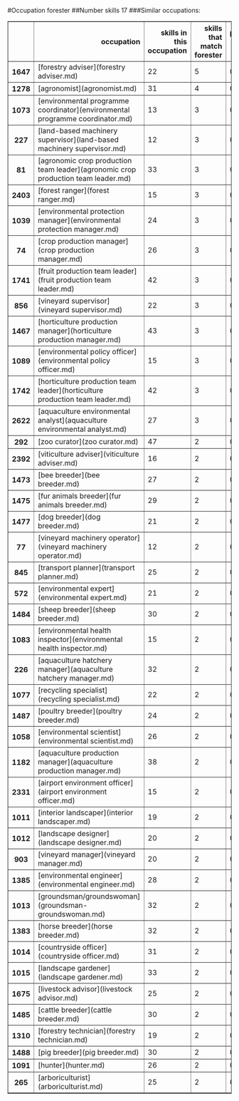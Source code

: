 #Occupation forester
##Number skills 17
###Similar occupations:
<table border="1" class="dataframe">
  <thead>
    <tr style="text-align: right;">
      <th></th>
      <th>occupation</th>
      <th>skills in this occupation</th>
      <th>skills that match forester</th>
      <th>percentage match with forester</th>
      <th>skills not in forester</th>
    </tr>
  </thead>
  <tbody>
    <tr>
      <th>1647</th>
      <td>[forestry adviser](forestry adviser.md)</td>
      <td>22</td>
      <td>5</td>
      <td>0.294118</td>
      <td>17</td>
    </tr>
    <tr>
      <th>1278</th>
      <td>[agronomist](agronomist.md)</td>
      <td>31</td>
      <td>4</td>
      <td>0.235294</td>
      <td>27</td>
    </tr>
    <tr>
      <th>1073</th>
      <td>[environmental programme coordinator](environmental programme coordinator.md)</td>
      <td>13</td>
      <td>3</td>
      <td>0.176471</td>
      <td>10</td>
    </tr>
    <tr>
      <th>227</th>
      <td>[land-based machinery supervisor](land-based machinery supervisor.md)</td>
      <td>12</td>
      <td>3</td>
      <td>0.176471</td>
      <td>9</td>
    </tr>
    <tr>
      <th>81</th>
      <td>[agronomic crop production team leader](agronomic crop production team leader.md)</td>
      <td>33</td>
      <td>3</td>
      <td>0.176471</td>
      <td>30</td>
    </tr>
    <tr>
      <th>2403</th>
      <td>[forest ranger](forest ranger.md)</td>
      <td>15</td>
      <td>3</td>
      <td>0.176471</td>
      <td>12</td>
    </tr>
    <tr>
      <th>1039</th>
      <td>[environmental protection manager](environmental protection manager.md)</td>
      <td>24</td>
      <td>3</td>
      <td>0.176471</td>
      <td>21</td>
    </tr>
    <tr>
      <th>74</th>
      <td>[crop production manager](crop production manager.md)</td>
      <td>26</td>
      <td>3</td>
      <td>0.176471</td>
      <td>23</td>
    </tr>
    <tr>
      <th>1741</th>
      <td>[fruit production team leader](fruit production team leader.md)</td>
      <td>42</td>
      <td>3</td>
      <td>0.176471</td>
      <td>39</td>
    </tr>
    <tr>
      <th>856</th>
      <td>[vineyard supervisor](vineyard supervisor.md)</td>
      <td>22</td>
      <td>3</td>
      <td>0.176471</td>
      <td>19</td>
    </tr>
    <tr>
      <th>1467</th>
      <td>[horticulture production manager](horticulture production manager.md)</td>
      <td>43</td>
      <td>3</td>
      <td>0.176471</td>
      <td>40</td>
    </tr>
    <tr>
      <th>1089</th>
      <td>[environmental policy officer](environmental policy officer.md)</td>
      <td>15</td>
      <td>3</td>
      <td>0.176471</td>
      <td>12</td>
    </tr>
    <tr>
      <th>1742</th>
      <td>[horticulture production team leader](horticulture production team leader.md)</td>
      <td>42</td>
      <td>3</td>
      <td>0.176471</td>
      <td>39</td>
    </tr>
    <tr>
      <th>2622</th>
      <td>[aquaculture environmental analyst](aquaculture environmental analyst.md)</td>
      <td>27</td>
      <td>3</td>
      <td>0.176471</td>
      <td>24</td>
    </tr>
    <tr>
      <th>292</th>
      <td>[zoo curator](zoo curator.md)</td>
      <td>47</td>
      <td>2</td>
      <td>0.117647</td>
      <td>45</td>
    </tr>
    <tr>
      <th>2392</th>
      <td>[viticulture adviser](viticulture adviser.md)</td>
      <td>16</td>
      <td>2</td>
      <td>0.117647</td>
      <td>14</td>
    </tr>
    <tr>
      <th>1473</th>
      <td>[bee breeder](bee breeder.md)</td>
      <td>27</td>
      <td>2</td>
      <td>0.117647</td>
      <td>25</td>
    </tr>
    <tr>
      <th>1475</th>
      <td>[fur animals breeder](fur animals breeder.md)</td>
      <td>29</td>
      <td>2</td>
      <td>0.117647</td>
      <td>27</td>
    </tr>
    <tr>
      <th>1477</th>
      <td>[dog breeder](dog breeder.md)</td>
      <td>21</td>
      <td>2</td>
      <td>0.117647</td>
      <td>19</td>
    </tr>
    <tr>
      <th>77</th>
      <td>[vineyard machinery operator](vineyard machinery operator.md)</td>
      <td>12</td>
      <td>2</td>
      <td>0.117647</td>
      <td>10</td>
    </tr>
    <tr>
      <th>845</th>
      <td>[transport planner](transport planner.md)</td>
      <td>25</td>
      <td>2</td>
      <td>0.117647</td>
      <td>23</td>
    </tr>
    <tr>
      <th>572</th>
      <td>[environmental expert](environmental expert.md)</td>
      <td>21</td>
      <td>2</td>
      <td>0.117647</td>
      <td>19</td>
    </tr>
    <tr>
      <th>1484</th>
      <td>[sheep breeder](sheep breeder.md)</td>
      <td>30</td>
      <td>2</td>
      <td>0.117647</td>
      <td>28</td>
    </tr>
    <tr>
      <th>1083</th>
      <td>[environmental health inspector](environmental health inspector.md)</td>
      <td>15</td>
      <td>2</td>
      <td>0.117647</td>
      <td>13</td>
    </tr>
    <tr>
      <th>226</th>
      <td>[aquaculture hatchery manager](aquaculture hatchery manager.md)</td>
      <td>32</td>
      <td>2</td>
      <td>0.117647</td>
      <td>30</td>
    </tr>
    <tr>
      <th>1077</th>
      <td>[recycling specialist](recycling specialist.md)</td>
      <td>22</td>
      <td>2</td>
      <td>0.117647</td>
      <td>20</td>
    </tr>
    <tr>
      <th>1487</th>
      <td>[poultry breeder](poultry breeder.md)</td>
      <td>24</td>
      <td>2</td>
      <td>0.117647</td>
      <td>22</td>
    </tr>
    <tr>
      <th>1058</th>
      <td>[environmental scientist](environmental scientist.md)</td>
      <td>26</td>
      <td>2</td>
      <td>0.117647</td>
      <td>24</td>
    </tr>
    <tr>
      <th>1182</th>
      <td>[aquaculture production manager](aquaculture production manager.md)</td>
      <td>38</td>
      <td>2</td>
      <td>0.117647</td>
      <td>36</td>
    </tr>
    <tr>
      <th>2331</th>
      <td>[airport environment officer](airport environment officer.md)</td>
      <td>15</td>
      <td>2</td>
      <td>0.117647</td>
      <td>13</td>
    </tr>
    <tr>
      <th>1011</th>
      <td>[interior landscaper](interior landscaper.md)</td>
      <td>19</td>
      <td>2</td>
      <td>0.117647</td>
      <td>17</td>
    </tr>
    <tr>
      <th>1012</th>
      <td>[landscape designer](landscape designer.md)</td>
      <td>20</td>
      <td>2</td>
      <td>0.117647</td>
      <td>18</td>
    </tr>
    <tr>
      <th>903</th>
      <td>[vineyard manager](vineyard manager.md)</td>
      <td>20</td>
      <td>2</td>
      <td>0.117647</td>
      <td>18</td>
    </tr>
    <tr>
      <th>1385</th>
      <td>[environmental engineer](environmental engineer.md)</td>
      <td>28</td>
      <td>2</td>
      <td>0.117647</td>
      <td>26</td>
    </tr>
    <tr>
      <th>1013</th>
      <td>[groundsman/groundswoman](groundsman-groundswoman.md)</td>
      <td>32</td>
      <td>2</td>
      <td>0.117647</td>
      <td>30</td>
    </tr>
    <tr>
      <th>1383</th>
      <td>[horse breeder](horse breeder.md)</td>
      <td>32</td>
      <td>2</td>
      <td>0.117647</td>
      <td>30</td>
    </tr>
    <tr>
      <th>1014</th>
      <td>[countryside officer](countryside officer.md)</td>
      <td>31</td>
      <td>2</td>
      <td>0.117647</td>
      <td>29</td>
    </tr>
    <tr>
      <th>1015</th>
      <td>[landscape gardener](landscape gardener.md)</td>
      <td>33</td>
      <td>2</td>
      <td>0.117647</td>
      <td>31</td>
    </tr>
    <tr>
      <th>1675</th>
      <td>[livestock advisor](livestock advisor.md)</td>
      <td>25</td>
      <td>2</td>
      <td>0.117647</td>
      <td>23</td>
    </tr>
    <tr>
      <th>1485</th>
      <td>[cattle breeder](cattle breeder.md)</td>
      <td>30</td>
      <td>2</td>
      <td>0.117647</td>
      <td>28</td>
    </tr>
    <tr>
      <th>1310</th>
      <td>[forestry technician](forestry technician.md)</td>
      <td>19</td>
      <td>2</td>
      <td>0.117647</td>
      <td>17</td>
    </tr>
    <tr>
      <th>1488</th>
      <td>[pig breeder](pig breeder.md)</td>
      <td>30</td>
      <td>2</td>
      <td>0.117647</td>
      <td>28</td>
    </tr>
    <tr>
      <th>1091</th>
      <td>[hunter](hunter.md)</td>
      <td>26</td>
      <td>2</td>
      <td>0.117647</td>
      <td>24</td>
    </tr>
    <tr>
      <th>265</th>
      <td>[arboriculturist](arboriculturist.md)</td>
      <td>25</td>
      <td>2</td>
      <td>0.117647</td>
      <td>23</td>
    </tr>
  </tbody>
</table>

